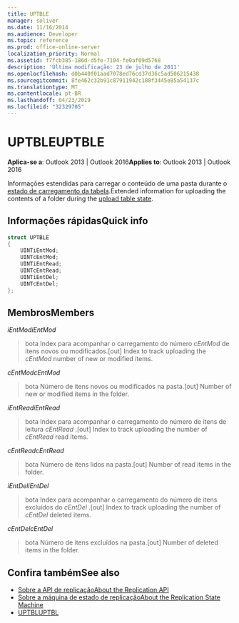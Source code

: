 ```yaml
---
title: UPTBLE
manager: soliver
ms.date: 11/16/2014
ms.audience: Developer
ms.topic: reference
ms.prod: office-online-server
localization_priority: Normal
ms.assetid: f7fcb385-186d-d5fe-7104-fe0af09d5768
description: 'Última modificação: 23 de julho de 2011'
ms.openlocfilehash: d0b440f01aad7078ed76cd37d36c5ad506215438
ms.sourcegitcommit: 8fe462c32b91c87911942c188f3445e85a54137c
ms.translationtype: MT
ms.contentlocale: pt-BR
ms.lasthandoff: 04/23/2019
ms.locfileid: "32329705"
---
```

# <a name="uptble"></a><span data-ttu-id="8f9b0-103">UPTBLE</span><span class="sxs-lookup"><span data-stu-id="8f9b0-103">UPTBLE</span></span>

<span data-ttu-id="8f9b0-104">**Aplica-se a**: Outlook 2013 | Outlook 2016</span><span class="sxs-lookup"><span data-stu-id="8f9b0-104">**Applies to**: Outlook 2013 | Outlook 2016</span></span> 
  
<span data-ttu-id="8f9b0-105">Informações estendidas para carregar o conteúdo de uma pasta durante o [estado de carregamento da tabela](upload-table-state.md).</span><span class="sxs-lookup"><span data-stu-id="8f9b0-105">Extended information for uploading the contents of a folder during the [upload table state](upload-table-state.md).</span></span>
  
## <a name="quick-info"></a><span data-ttu-id="8f9b0-106">Informações rápidas</span><span class="sxs-lookup"><span data-stu-id="8f9b0-106">Quick info</span></span>

```cpp
struct UPTBLE 
{ 
    UINTiEntMod; 
    UINTcEntMod; 
    UINTiEntRead; 
    UINTcEntRead; 
    UINTiEntDel; 
    UINTcEntDel; 
};
```

## <a name="members"></a><span data-ttu-id="8f9b0-107">Membros</span><span class="sxs-lookup"><span data-stu-id="8f9b0-107">Members</span></span>

 <span data-ttu-id="8f9b0-108">_iEntMod_</span><span class="sxs-lookup"><span data-stu-id="8f9b0-108">_iEntMod_</span></span>
  
>  <span data-ttu-id="8f9b0-109">bota Index para acompanhar o carregamento do número _cEntMod_ de itens novos ou modificados.</span><span class="sxs-lookup"><span data-stu-id="8f9b0-109">[out] Index to track uploading the  _cEntMod_ number of new or modified items.</span></span> 
    
 <span data-ttu-id="8f9b0-110">_cEntMod_</span><span class="sxs-lookup"><span data-stu-id="8f9b0-110">_cEntMod_</span></span>
  
>  <span data-ttu-id="8f9b0-111">bota Número de itens novos ou modificados na pasta.</span><span class="sxs-lookup"><span data-stu-id="8f9b0-111">[out] Number of new or modified items in the folder.</span></span> 
    
 <span data-ttu-id="8f9b0-112">_iEntRead_</span><span class="sxs-lookup"><span data-stu-id="8f9b0-112">_iEntRead_</span></span>
  
>  <span data-ttu-id="8f9b0-113">bota Index para acompanhar o carregamento do número de itens de leitura _cEntRead_ .</span><span class="sxs-lookup"><span data-stu-id="8f9b0-113">[out] Index to track uploading the number of  _cEntRead_ read items.</span></span> 
    
 <span data-ttu-id="8f9b0-114">_cEntRead_</span><span class="sxs-lookup"><span data-stu-id="8f9b0-114">_cEntRead_</span></span>
  
>  <span data-ttu-id="8f9b0-115">bota Número de itens lidos na pasta.</span><span class="sxs-lookup"><span data-stu-id="8f9b0-115">[out] Number of read items in the folder.</span></span> 
    
 <span data-ttu-id="8f9b0-116">_iEntDel_</span><span class="sxs-lookup"><span data-stu-id="8f9b0-116">_iEntDel_</span></span>
  
>  <span data-ttu-id="8f9b0-117">bota Index para acompanhar o carregamento do número de itens excluídos do _cEntDel_ .</span><span class="sxs-lookup"><span data-stu-id="8f9b0-117">[out] Index to track uploading the number of  _cEntDel_ deleted items.</span></span> 
    
 <span data-ttu-id="8f9b0-118">_cEntDel_</span><span class="sxs-lookup"><span data-stu-id="8f9b0-118">_cEntDel_</span></span>
  
>  <span data-ttu-id="8f9b0-119">bota Número de itens excluídos na pasta.</span><span class="sxs-lookup"><span data-stu-id="8f9b0-119">[out] Number of deleted items in the folder.</span></span> 
    
## <a name="see-also"></a><span data-ttu-id="8f9b0-120">Confira também</span><span class="sxs-lookup"><span data-stu-id="8f9b0-120">See also</span></span>

- [<span data-ttu-id="8f9b0-121">Sobre a API de replicação</span><span class="sxs-lookup"><span data-stu-id="8f9b0-121">About the Replication API</span></span>](about-the-replication-api.md) 
- [<span data-ttu-id="8f9b0-122">Sobre a máquina de estado de replicação</span><span class="sxs-lookup"><span data-stu-id="8f9b0-122">About the Replication State Machine</span></span>](about-the-replication-state-machine.md)
- [<span data-ttu-id="8f9b0-123">UPTBL</span><span class="sxs-lookup"><span data-stu-id="8f9b0-123">UPTBL</span></span>](uptbl.md)

